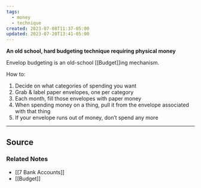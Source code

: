 ```yaml
---
tags:
  - money
  - technique
created: 2023-07-08T11:37-05:00
updated: 2023-07-20T13:41-05:00
---
```

**An old school, hard budgeting technique requiring physical money**

Envelop budgeting is an old-school [[Budget]]ing mechanism. 

How to:

1. Decide on what categories of spending you want
2. Grab & label paper envelopes, one per category
3. Each month, fill those envelopes with paper money
4. When spending money on a thing, pull it from the envelope associated with that thing
5. If your envelope runs out of money, don’t spend any more

---

## Source


### Related Notes
- [[7 Bank Accounts]] 
- [[Budget]]